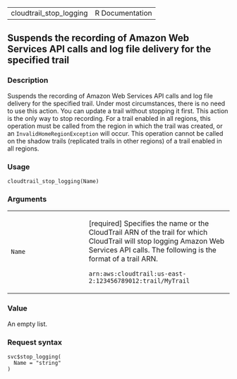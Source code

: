 <table style="width: 100%;">
<tbody>
<tr class="odd">
<td>cloudtrail_stop_logging</td>
<td style="text-align: right;">R Documentation</td>
</tr>
</tbody>
</table>

## Suspends the recording of Amazon Web Services API calls and log file delivery for the specified trail

### Description

Suspends the recording of Amazon Web Services API calls and log file
delivery for the specified trail. Under most circumstances, there is no
need to use this action. You can update a trail without stopping it
first. This action is the only way to stop recording. For a trail
enabled in all regions, this operation must be called from the region in
which the trail was created, or an `InvalidHomeRegionException` will
occur. This operation cannot be called on the shadow trails (replicated
trails in other regions) of a trail enabled in all regions.

### Usage

    cloudtrail_stop_logging(Name)

### Arguments

<table>
<colgroup>
<col style="width: 35%" />
<col style="width: 65%" />
</colgroup>
<tbody>
<tr class="odd">
<td><code id="cloudtrail_stop_logging_:_Name">Name</code></td>
<td><p>[required] Specifies the name or the CloudTrail ARN of the trail
for which CloudTrail will stop logging Amazon Web Services API calls.
The following is the format of a trail ARN.</p>
<p><code>arn:aws:cloudtrail:us-east-2:123456789012:trail/MyTrail</code></p></td>
</tr>
</tbody>
</table>

### Value

An empty list.

### Request syntax

    svc$stop_logging(
      Name = "string"
    )
